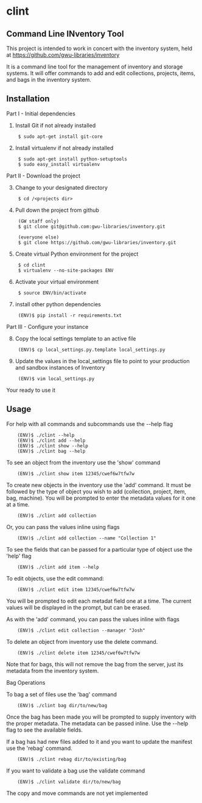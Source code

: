 clint
=====

Command Line INventory Tool
---------------------------

This project is intended to work in concert with the inventory system, held at https://github.com/gwu-libraries/inventory

It is a command line tool for the management of inventory and storage systems.  It will offer commands to add and edit collections, projects, items, and bags in the inventory system.

Installation
------------

Part I - Initial dependencies

1. Install Git if not already installed

        $ sudo apt-get install git-core

2. Install virtualenv if not already installed

        $ sudo apt-get install python-setuptools
        $ sudo easy_install virtualenv

Part II - Download the project

3. Change to your designated directory

        $ cd /<projects dir>

4. Pull down the project from github

        (GW staff only)
        $ git clone git@github.com:gwu-libraries/inventory.git

        (everyone else)
        $ git clone https://github.com/gwu-libraries/inventory.git

5. Create virtual Python environment for the project

        $ cd clint
        $ virtualenv --no-site-packages ENV

6. Activate your virtual environment

        $ source ENV/bin/activate

7. install other python dependencies

        (ENV)$ pip install -r requirements.txt

Part III - Configure your instance

8. Copy the local settings template to an active file

        (ENV)$ cp local_settings.py.template local_settings.py

9. Update the values in the local_settings file to point to your production and sandbox instances of Inventory

        (ENV)$ vim local_settings.py

Your ready to use it


Usage
-----

For help with all commands and subcommands use the --help flag

        (ENV)$ ./clint --help
        (ENV)$ ./clint add --help
        (ENV)$ ./clint show --help
        (ENV)$ ./clint bag --help

To see an object from the inventory use the 'show' command

        (ENV)$ ./clint show item 12345/cwef6w7tfw7w


To create new objects in the inventory use the 'add' command.  It must be followed by the type of object you wish to add (collection, project, item, bag, machine). You will be prompted to enter the metadata values for it one at a time.

        (ENV)$ ./clint add collection

Or, you can pass the values inline using flags

        (ENV)$ ./clint add collection --name "Collection 1"

To see the fields that can be passed for a particular type of object use the 'help' flag

        (ENV)$ ./clint add item --help


To edit objects, use the edit command:

        (ENV)$ ./clint edit item 12345/cwef6w7tfw7w

You will be prompted to edit each metadat field one at a time. The current values will be displayed in the prompt, but can be erased.

As with the 'add' command, you can pass the values inline with flags

        (ENV)$ ./clint edit collection --manager "Josh"


To delete an object from inventory use the delete command.

        (ENV)$ ./clint delete item 12345/cwef6w7tfw7w

Note that for bags, this will not remove the bag from the server, just its metadata from the inventory system.

Bag Operations

To bag a set of files use the 'bag' command

        (ENV)$ ./clint bag dir/to/new/bag

Once the bag has been made you will be prompted to supply inventory with the proper metadata.  The metadata can be passed inline.  Use the --help flag to see the available fields.

If a bag has had new files added to it and you want to update the manifest use the 'rebag' command.

        (ENV)$ ./clint rebag dir/to/existing/bag

If you want to validate a bag use the validate command

        (ENV)$ ./clint validate dir/to/new/bag

The copy and move commands are not yet implemented